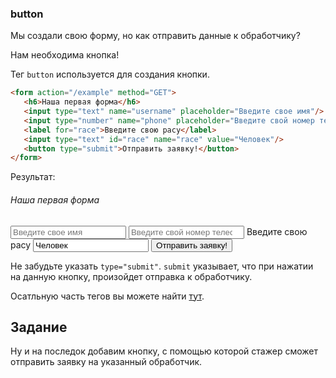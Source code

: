 
### button

Мы создали свою форму, но как отправить данные к обработчику?

Нам необходима кнопка!

Тег `button` используется для создания кнопки.

```html
<form action="/example" method="GET">
   <h6>Наша первая форма</h6> 
   <input type="text" name="username" placeholder="Введите свое имя"/>
   <input type="number" name="phone" placeholder="Введите свой номер телефона"/>
   <label for="race">Введите свою расу</label>
   <input type="text" id="race" name="race" value="Человек"/>
   <button type="submit">Отправить заявку!</button>
</form>
```

Результат:

<div class="html">
    <form action="/example" method="GET">
       <h6>Наша первая форма</h6> 
       <input class="form-control" type="text" name="username" placeholder="Введите свое имя"/>
       <input class="form-control" type="number" name="phone" placeholder="Введите свой номер телефона"/>
       <label for="race">Введите свою расу</label>
       <input class="form-control" type="text" id="race" name="race" value="Человек"/>
       <button class="btn btn-success" type="submit">Отправить заявку!</button>
    </form>
</div>

Не забудьте указать `type="submit"`. `submit` указывает, что при нажатии на данную кнопку, произойдет отправка к обработчику.

Осатльную часть тегов вы можете найти [тут](https://html5book.ru/html5-forms/).

## Задание

Ну и на последок добавим кнопку, с помощью которой стажер сможет отправить заявку на указанный
обработчик.